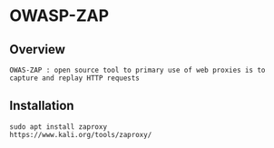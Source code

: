 # OWASP-ZAP

## Overview
	OWAS-ZAP : open source tool to primary use of web proxies is to capture and replay HTTP requests

## Installation

	sudo apt install zaproxy
	https://www.kali.org/tools/zaproxy/
